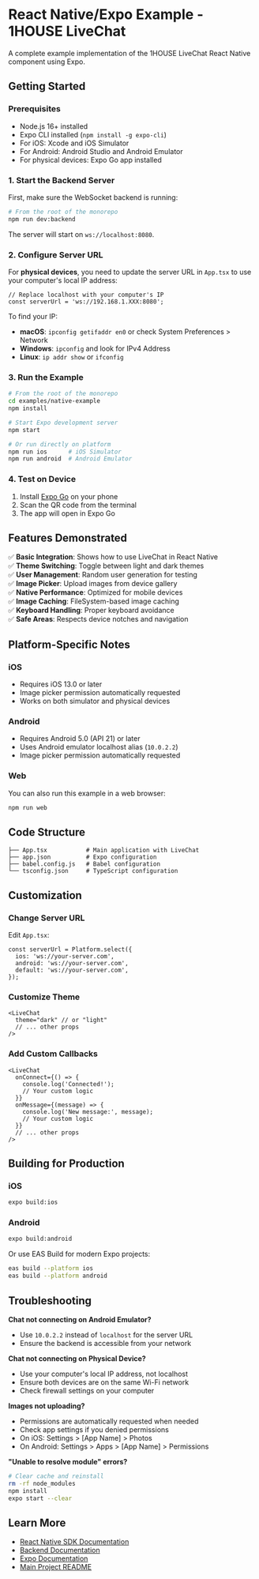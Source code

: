 # React Native/Expo Example - 1HOUSE LiveChat

A complete example implementation of the 1HOUSE LiveChat React Native component using Expo.

## Getting Started

### Prerequisites

- Node.js 16+ installed
- Expo CLI installed (`npm install -g expo-cli`)
- For iOS: Xcode and iOS Simulator
- For Android: Android Studio and Android Emulator
- For physical devices: Expo Go app installed

### 1. Start the Backend Server

First, make sure the WebSocket backend is running:

```bash
# From the root of the monorepo
npm run dev:backend
```

The server will start on `ws://localhost:8080`.

### 2. Configure Server URL

For **physical devices**, you need to update the server URL in `App.tsx` to use your computer's local IP address:

```tsx
// Replace localhost with your computer's IP
const serverUrl = 'ws://192.168.1.XXX:8080';
```

To find your IP:
- **macOS**: `ipconfig getifaddr en0` or check System Preferences > Network
- **Windows**: `ipconfig` and look for IPv4 Address
- **Linux**: `ip addr show` or `ifconfig`

### 3. Run the Example

```bash
# From the root of the monorepo
cd examples/native-example
npm install

# Start Expo development server
npm start

# Or run directly on platform
npm run ios      # iOS Simulator
npm run android  # Android Emulator
```

### 4. Test on Device

1. Install [Expo Go](https://expo.dev/client) on your phone
2. Scan the QR code from the terminal
3. The app will open in Expo Go

## Features Demonstrated

✅ **Basic Integration**: Shows how to use LiveChat in React Native  
✅ **Theme Switching**: Toggle between light and dark themes  
✅ **User Management**: Random user generation for testing  
✅ **Image Picker**: Upload images from device gallery  
✅ **Native Performance**: Optimized for mobile devices  
✅ **Image Caching**: FileSystem-based image caching  
✅ **Keyboard Handling**: Proper keyboard avoidance  
✅ **Safe Areas**: Respects device notches and navigation  

## Platform-Specific Notes

### iOS

- Requires iOS 13.0 or later
- Image picker permission automatically requested
- Works on both simulator and physical devices

### Android

- Requires Android 5.0 (API 21) or later
- Uses Android emulator localhost alias (`10.0.2.2`)
- Image picker permission automatically requested

### Web

You can also run this example in a web browser:

```bash
npm run web
```

## Code Structure

```
├── App.tsx           # Main application with LiveChat
├── app.json          # Expo configuration
├── babel.config.js   # Babel configuration
└── tsconfig.json     # TypeScript configuration
```

## Customization

### Change Server URL

Edit `App.tsx`:

```tsx
const serverUrl = Platform.select({
  ios: 'ws://your-server.com',
  android: 'ws://your-server.com',
  default: 'ws://your-server.com',
});
```

### Customize Theme

```tsx
<LiveChat
  theme="dark" // or "light"
  // ... other props
/>
```

### Add Custom Callbacks

```tsx
<LiveChat
  onConnect={() => {
    console.log('Connected!');
    // Your custom logic
  }}
  onMessage={(message) => {
    console.log('New message:', message);
    // Your custom logic
  }}
  // ... other props
/>
```

## Building for Production

### iOS

```bash
expo build:ios
```

### Android

```bash
expo build:android
```

Or use EAS Build for modern Expo projects:

```bash
eas build --platform ios
eas build --platform android
```

## Troubleshooting

**Chat not connecting on Android Emulator?**
- Use `10.0.2.2` instead of `localhost` for the server URL
- Ensure the backend is accessible from your network

**Chat not connecting on Physical Device?**
- Use your computer's local IP address, not localhost
- Ensure both devices are on the same Wi-Fi network
- Check firewall settings on your computer

**Images not uploading?**
- Permissions are automatically requested when needed
- Check app settings if you denied permissions
- On iOS: Settings > [App Name] > Photos
- On Android: Settings > Apps > [App Name] > Permissions

**"Unable to resolve module" errors?**
```bash
# Clear cache and reinstall
rm -rf node_modules
npm install
expo start --clear
```

## Learn More

- [React Native SDK Documentation](../../packages/native/README.md)
- [Backend Documentation](../../packages/backend/README.md)
- [Expo Documentation](https://docs.expo.dev/)
- [Main Project README](../../README.md)

